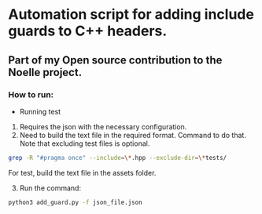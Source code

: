 # Automation script for adding include guards to C++ headers.

## Part of my Open source contribution to the Noelle project.

### How to run:

- Running test

1. Requires the json with the necessary configuration.
2. Need to build the text file in the required format. Command to do that. Note that excluding test files is optional.
```bash
grep -R "#pragma once" --include=\*.hpp --exclude-dir=\*tests/
```
For test, build the text file in the assets folder.

3. Run the command:
```bash
python3 add_guard.py -f json_file.json
```

